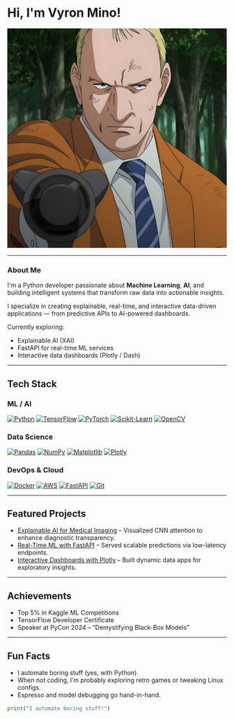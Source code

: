 # Hi, I'm Vyron Mino!

![kali](./Get.jpeg)

---

### **About Me**

I'm a Python developer passionate about **Machine Learning**, **AI**, and building intelligent systems that transform raw data into actionable insights.

I specialize in creating explainable, real-time, and interactive data-driven applications — from predictive APIs to AI-powered dashboards.

Currently exploring:

- Explainable AI (XAI)  
- FastAPI for real-time ML services  
- Interactive data dashboards (Plotly / Dash)

---

## **Tech Stack**

### **ML / AI**  
[![Python](https://img.shields.io/badge/Python-3776AB?logo=python&logoColor=white)](https://python.org)
[![TensorFlow](https://img.shields.io/badge/TensorFlow-FF6F00?logo=tensorflow&logoColor=white)](https://tensorflow.org)
[![PyTorch](https://img.shields.io/badge/PyTorch-EE4C2C?logo=pytorch&logoColor=white)](https://pytorch.org)
[![Scikit-Learn](https://img.shields.io/badge/scikit--learn-F7931E?logo=scikit-learn&logoColor=white)](https://scikit-learn.org)
[![OpenCV](https://img.shields.io/badge/OpenCV-5C3EE8?logo=opencv&logoColor=white)](https://opencv.org)

### **Data Science**  
[![Pandas](https://img.shields.io/badge/Pandas-150458?logo=pandas&logoColor=white)](https://pandas.pydata.org)
[![NumPy](https://img.shields.io/badge/NumPy-013243?logo=numpy&logoColor=white)](https://numpy.org)
[![Matplotlib](https://img.shields.io/badge/Matplotlib-11557C?logo=matplotlib&logoColor=white)](https://matplotlib.org)
[![Plotly](https://img.shields.io/badge/Plotly-3F4F75?logo=plotly&logoColor=white)](https://plotly.com)

### **DevOps & Cloud**  
[![Docker](https://img.shields.io/badge/Docker-2496ED?logo=docker&logoColor=white)](https://docker.com)
[![AWS](https://img.shields.io/badge/AWS-232F3E?logo=amazon-aws&logoColor=white)](https://aws.amazon.com)
[![FastAPI](https://img.shields.io/badge/FastAPI-009688?logo=fastapi&logoColor=white)](https://fastapi.tiangolo.com)
[![Git](https://img.shields.io/badge/Git-F05032?logo=git&logoColor=white)](https://git-scm.com)

---

## **Featured Projects**

- [Explainable AI for Medical Imaging](https://github.com/yourrepo) – Visualized CNN attention to enhance diagnostic transparency.  
- [Real-Time ML with FastAPI](https://github.com/yourrepo) – Served scalable predictions via low-latency endpoints.  
- [Interactive Dashboards with Plotly](https://github.com/yourrepo) – Built dynamic data apps for exploratory insights.  

---

## **Achievements**

- Top 5% in Kaggle ML Competitions  
- TensorFlow Developer Certificate  
- Speaker at PyCon 2024 – “Demystifying Black-Box Models”  

---

## **Fun Facts**

- I automate boring stuff (yes, with Python).
- When not coding, I’m probably exploring retro games or tweaking Linux configs.
- Espresso and model debugging go hand-in-hand.

```python
print("I automate boring stuff!")
